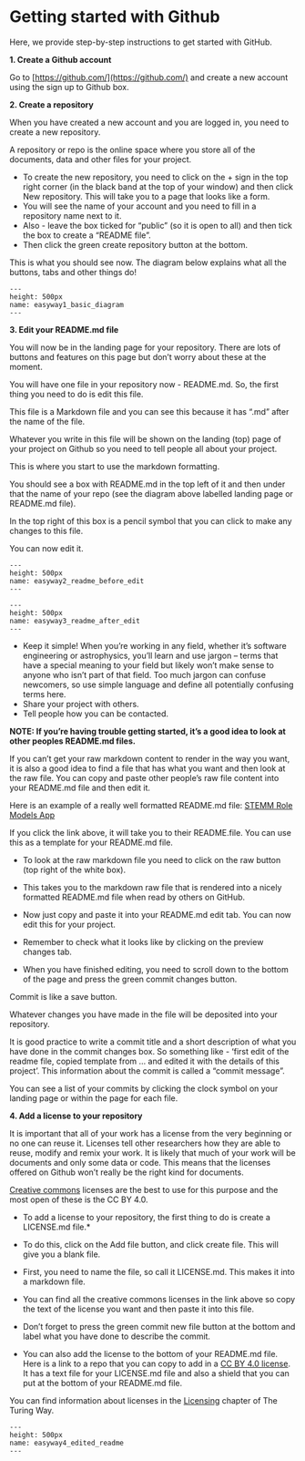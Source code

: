 # Getting started with Github

Here, we provide step-by-step instructions to get started with GitHub.

**1. Create a Github account**

Go to [https://github.com/](https://github.com/) and create a new account using the sign up to Github box.

**2. Create a repository**

When you have created a new account and you are logged in, you need to create a new repository. 

A repository or repo is the online space where you store all of the documents, data and other files for your project. 

* To create the new repository, you need to click on the + sign in the top right corner (in the black band at the top of your window) and then click New repository. This will take you to a page that looks like a form. 
* You will see the name of your account and you need to fill in a repository name next to it. 
* Also - leave the box ticked for “public” (so it is open to all) and then tick the box to create a “README file”.
* Then click the green create repository button at the bottom.

This is what you should see now. The diagram below explains what all the buttons, tabs and other things do!

```{figure} ../../figures/easyway1_basic_diagram.jpg
---
height: 500px
name: easyway1_basic_diagram
---
```

**3. Edit your README.md file**

You will now be in the landing page for your repository. 
There are lots of buttons and features on this page but don’t worry about these at the moment.

You will have one file in your repository now - README.md. So, the first thing you need to do is edit this file. 

This file is a Markdown file and you can see this because it has “.md” after the name of the file. 

Whatever you write in this file will be shown on the landing (top) page of your project on Github so you need to tell people all about your project. 

This is where you start to use the markdown formatting. 

You should see a box with README.md in the top left of it and then under that the name of your repo (see the diagram above labelled landing page or README.md file).

In the top right of this box is a pencil symbol that you can click to make any changes  to this file. 

You can now edit it.

```{figure} ../../figures/easy2_readme_before_edit.jpg
---
height: 500px
name: easyway2_readme_before_edit
---
```

```{figure} ../../figures/easyway3_readme_after_edit.jpg
---
height: 500px
name: easyway3_readme_after_edit
---
```

* Keep it simple! When you’re working in any field, whether it’s software engineering or astrophysics, you’ll learn and use jargon – terms that have a special meaning to your field but likely won’t make sense to anyone who isn’t part of that field. Too much jargon can confuse newcomers, so use simple language and define all potentially confusing terms here.
* Share your project with others.
* Tell people how you can be contacted.

**NOTE: If you’re having trouble getting started, it’s a good idea to look at other peoples README.md files.**

If you can’t get your raw markdown content to render in the way you want, it is also a good idea to find a file that has what you want and then look at the raw file. 
You can copy and paste other people’s raw file content into your README.md file and then edit it.

Here is an example of a really well formatted README.md file: [STEMM Role Models App](https://github.com/KirstieJane/STEMMRoleModels/blob/gh-pages/README.md)

If you click the link above, it will take you to their README.file. You can use this as a template for your README.md file.

* To look at the raw markdown file you need to click on the raw button (top right of the white box). 

* This takes you to the markdown raw file that is rendered into a nicely formatted README.md file when read by others on GitHub. 

* Now just copy and paste it into your README.md edit tab. You can now edit this for your project.

* Remember to check what it looks like by clicking on the preview changes tab. 

* When you have finished editing, you need to scroll down to the bottom of the page and press the green commit changes button. 

Commit is like a save button. 

Whatever changes you have made in the file will be deposited into your repository. 

It is good practice to write a commit title and a short description of what you have done in the commit changes box. 
So something like - ‘first edit of the readme file, copied template from … and edited it with the details of this project’.
This information about the commit is called a “commit message”.

You can see a list of your commits by clicking the clock symbol on your landing page or within the page for each file. 

**4. Add a license to your repository**

It is important that all of your work has a license from the very beginning or no one can reuse it. Licenses tell other researchers how they are able to reuse, modify and remix your work.
It is likely that much of your work will be documents and only some data or code. 
This means that the licenses offered on Github won’t really be the right kind for documents. 

[Creative commons](https://creativecommons.org/licenses/) licenses are the best to use for this purpose and the most open of these is the CC BY 4.0.

* To add a license to your repository, the first thing to do is create a LICENSE.md file.*

* To do this, click on the Add file button, and click create file. This will give you a blank file. 
* First, you need to name the file, so call it LICENSE.md. This makes it into a markdown file. 
* You can find all the creative commons licenses in the link above so copy the text of the license you want and then paste it into this file. 
* Don’t forget to press the green commit new file button at the bottom and label what you have done to describe the commit.
* You can also add the license to the bottom of your README.md file. Here is a link to a repo that you can copy to add in a [CC BY 4.0 license](https://github.com/santisoler/cc-licenses).
It has a text file for your LICENSE.md file and also a shield that you can put at the bottom of your README.md file.

You can find information about licenses in the [Licensing](../licensing) chapter of The Turing Way.

```{figure} ../../figures/easyway4_edited_readme.jpg
---
height: 500px
name: easyway4_edited_readme
---
```


